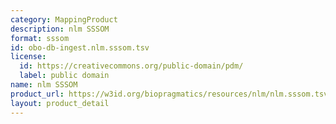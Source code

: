 ```yaml
---
category: MappingProduct
description: nlm SSSOM
format: sssom
id: obo-db-ingest.nlm.sssom.tsv
license:
  id: https://creativecommons.org/public-domain/pdm/
  label: public domain
name: nlm SSSOM
product_url: https://w3id.org/biopragmatics/resources/nlm/nlm.sssom.tsv
layout: product_detail
---
```

